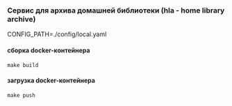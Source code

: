 ### Сервис для архива домашней библиотеки (hla - home library archive) 


CONFIG_PATH=./config/local.yaml
#### сборка docker-контейнера

```shell
make build
```

#### загрузка docker-контейнера

```shell
make push 
```